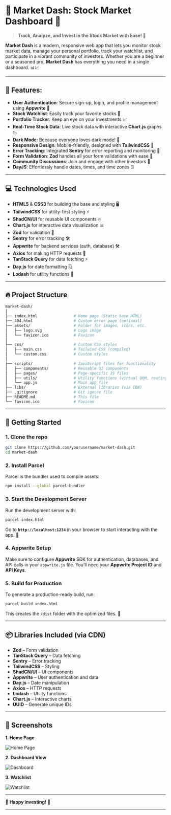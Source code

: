 # 🌟 Market Dash: Stock Market Dashboard 🌟

> **Track, Analyze, and Invest in the Stock Market with Ease! 🚀**

**Market Dash** is a modern, responsive web app that lets you monitor stock market data, manage your personal portfolio, track your watchlist, and participate in a vibrant community of investors. Whether you are a beginner or a seasoned pro, **Market Dash** has everything you need in a single dashboard. 📊📈

---

## 🚀 Features:

- **User Authentication**: Secure sign-up, login, and profile management using **Appwrite** 🔐
- **Stock Watchlist**: Easily track your favorite stocks 🏦
- **Portfolio Tracker**: Keep an eye on your investments 📈
- **Real-Time Stock Data**: Live stock data with interactive **Chart.js** graphs 📉
- **Dark Mode**: Because everyone loves dark mode! 🌙
- **Responsive Design**: Mobile-friendly, designed with **TailwindCSS** 📱
- **Error Tracking**: Integrated **Sentry** for error reporting and monitoring 🚨
- **Form Validation**: **Zod** handles all your form validations with ease 📝
- **Community Discussions**: Join and engage with other investors 💬
- **DayJS**: Effortlessly handle dates, times, and time zones ⏰

---

## 💻 Technologies Used

- **HTML5** & **CSS3** for building the base and styling 🖥️
- **TailwindCSS** for utility-first styling ⚡
- **ShadCN/UI** for reusable UI components 🔥
- **Chart.js** for interactive data visualization 📊
- **Zod** for validation 🔏
- **Sentry** for error tracking 🛠️
- **Appwrite** for backend services (auth, database) 🛠️
- **Axios** for making HTTP requests 🚚
- **TanStack Query** for data fetching ⚡
- **Day.js** for date formatting 🗓️
- **Lodash** for utility functions 🧰

---

## 🔥 Project Structure

```bash
market-dash/
│
├── index.html                # Home page (Static base HTML)
├── 404.html                  # Custom error page (optional)
├── assets/                   # Folder for images, icons, etc.
│   ├── logo.svg              # Logo image
│   └── favicon.ico           # Favicon
│
├── css/                      # Custom CSS styles
│   ├── main.css              # Tailwind CSS (compiled)
│   └── custom.css            # Custom styles
│
├── scripts/                  # JavaScript files for functionality
│   ├── components/           # Reusable UI components
│   ├── pages/                # Page-specific JS files
│   ├── utils/                # Utility functions (virtual DOM, routing)
│   └── app.js                # Main app file
├── libs/                     # External libraries (via CDN)
├── .gitignore                # Git ignore file
├── README.md                 # This file
└── favicon.ico               # Favicon
```

---

## 🚀 Getting Started

### 1. **Clone the repo**

```bash
git clone https://github.com/yourusername/market-dash.git
cd market-dash
```

### 2. **Install Parcel**

Parcel is the bundler used to compile assets:

```bash
npm install --global parcel-bundler
```

### 3. **Start the Development Server**

Run the development server with:

```bash
parcel index.html
```

Go to **`http://localhost:1234`** in your browser to start interacting with the app. 🎉

### 4. **Appwrite Setup**

Make sure to configure **Appwrite** SDK for authentication, databases, and API calls in your `appwrite.js` file. You’ll need your **Appwrite Project ID** and **API Keys**.

### 5. **Build for Production**

To generate a production-ready build, run:

```bash
parcel build index.html
```

This creates the `/dist` folder with the optimized files. 🚀

---

## 📦 Libraries Included (via CDN)

- **Zod** – Form validation
- **TanStack Query** – Data fetching
- **Sentry** – Error tracking
- **TailwindCSS** – Styling
- **ShadCN/UI** – UI components
- **Appwrite** – User authentication and data
- **Day.js** – Date manipulation
- **Axios** – HTTP requests
- **Lodash** – Utility functions
- **Chart.js** – Interactive charts
- **UUID** – Generate unique IDs

---

## 🌟 Screenshots

**1. Home Page**

![Home Page](https://via.placeholder.com/600x300?text=Home+Page+Screenshot)

**2. Dashboard View**

![Dashboard](https://via.placeholder.com/600x300?text=Dashboard+Screenshot)

**3. Watchlist**

![Watchlist](https://via.placeholder.com/600x300?text=Watchlist+Screenshot)

---

<!-- ## 📝 License

This project is licensed under the **MIT License** - see the [LICENSE](LICENSE) file for details.

--- -->

<!-- ## 📞 Contact

If you have any questions or need help, feel free to reach out! ✉️

- Email: [youremail@example.com](mailto:youremail@example.com)
- Twitter: [@yourusername](https://twitter.com/yourusername)

--- -->

🚀 **Happy investing!** 🚀

---
